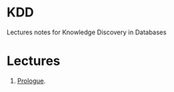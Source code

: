# KDD
Lectures notes for Knowledge Discovery in Databases


# Lectures
1. [Prologue](https://karhunenloeve.github.io/KDD/lecture1.pdf).
